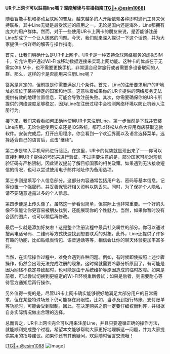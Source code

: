 **UR卡上网卡可以註冊line嗎？深度解读与实操指南[[TG💪+ @esim1088](https://t.me/s/esim1088)]**

随着智能手机和移动互联网的普及，越来越多的人开始依赖各种即时通讯工具来保持联系，其中Line无疑是最受欢迎的应用之一。无论是国内还是海外，Line都拥有庞大的用户群体。然而，对于一些使用UR卡上网卡的朋友来说，是否能够注册Line却成了一个让人困惑的问题。今天，我们就来深入探讨一下这个话题，并为大家提供一份详尽的解答与操作指南。

首先，让我们明确什么是UR卡上网卡。UR卡是一种支持全球网络服务的虚拟SIM卡，它允许用户通过Wi-Fi或移动数据连接来实现上网功能。这种卡的优点在于无需实体SIM卡，也不需要更换手机，非常适合经常旅行或者需要多设备联网的人群。那么，这样的卡是否能用来注册Line呢？

答案是肯定的，但前提是你需要满足几个条件。首先，Line的注册要求用户的IP地址必须位于某些特定的国家和地区。这意味着如果你的UR卡提供的网络服务无法提供有效的地理位置信息，可能会导致注册失败。其次，你需要确保你的UR卡所提供的网络速度足够稳定，因为Line在注册过程中会检测网络环境以防止机器人注册行为。

接下来，我们来看看如何正确地使用UR卡来注册Line。第一步当然是下载并安装Line应用。无论你是使用安卓还是iOS系统，都可以轻松从各大应用商店获取这款软件。安装完成后，打开应用程序，你会看到一个欢迎界面以及语言选择菜单。选择适合自己的语言后，点击“继续”。

第二步是输入手机号码进行验证。在这里，UR卡的优势就显现出来了——你可以直接利用UR卡提供的号码来进行验证。不过需要注意的是，部分国家可能对短信验证码有严格限制，因此建议提前了解目标国家的相关政策。如果遇到无法接收短信的情况，也可以尝试使用电子邮件地址作为备用选项。

第三步则是填写个人信息部分。这部分内容通常包括用户名、密码等基本信息。记得设置一个强密码，并妥善保管好相关资料以防丢失。同时，为了保护个人隐私，请不要随意透露过多的个人信息。

第四步便是上传头像了。虽然这一步看似简单，但实际上也非常重要。一个好的头像不仅能让你更容易被朋友找到，还能展现你的个性魅力。当然，如果你暂时没有合适的图片，也可以稍后再修改。

最后一步就是添加好友啦！这是整个注册流程中最具社交属性的部分。你可以通过搜索电话号码、二维码等方式快速找到想要联系的对象。此外，Line还提供了许多有趣的功能，比如贴纸表情包、语音通话等等，相信会让你的聊天体验更加丰富多彩。

当然，在实际操作过程中，难免会遇到各种问题。例如，有时候即使按照上述步骤操作，仍然会出现无法完成注册的现象。这时候就需要冷静分析原因了。有可能是因为网络不稳定导致超时，也可能是由于系统维护等原因造成的临时故障。如果是前者，可以尝试切换到更稳定的Wi-Fi环境重新尝试；如果是后者，则需要耐心等待官方通知后再行操作。

另外值得一提的是，尽管UR卡上网卡确实能够很好地满足大部分用户的日常需求，但在某些特殊场景下仍可能存在局限性。比如，当涉及到银行转账、支付账单等功能时，可能会受到限制。因此，在决定购买之前一定要仔细权衡利弊，并根据自身实际情况做出合理的选择。

总而言之，UR卡上网卡完全可以用来注册Line，并且只要遵循正确的操作方法，就能顺利完成整个过程。希望本文能够帮助大家更好地理解这一问题，并为大家提供实用的指导建议。如果你还有其他疑问，欢迎随时留言交流哦！

[[TG💪+ @esim1088](https://t.me/s/esim1088) ![Image](https://i.postimg.cc/4NQfJmqS/Snipaste-2025-05-13-00-14-12.png)]